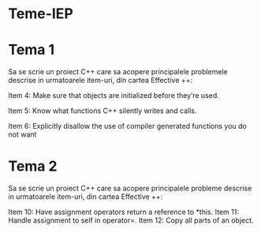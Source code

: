 # Teme-IEP

# Tema 1

Sa se scrie un proiect C++ care sa acopere principalele problemele descrise in urmatoarele item-uri, din cartea Effective ++:

Item 4: Make sure that objects are initialized before they’re used.

Item 5: Know what functions C++ silently writes and calls.

Item 6: Explicitly disallow the use of compiler generated functions you do not want

# Tema 2

Sa se scrie un proiect C++ care sa acopere principalele probleme descrise in urmatoarele item-uri, din cartea Effective ++:

Item 10: Have assignment operators return a reference to *this.
Item 11: Handle assignment to self in operator=.
Item 12: Copy all parts of an object.
